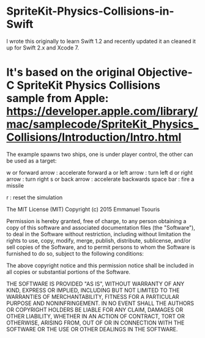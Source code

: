 # SpriteKit-Physics-Collisions-in-Swift

I wrote this originally to learn Swift 1.2 and recently updated it an cleaned it up for Swift 2.x and Xcode 7. 

It's based on the original Objective-C SpriteKit Physics Collisions sample from Apple:
https://developer.apple.com/library/mac/samplecode/SpriteKit_Physics_Collisions/Introduction/Intro.html
========================================================

The example spawns two ships, one is under player control, the other can be used as a target:

w or forward arrow :  accelerate forward
a or left arrow    :  turn left
d or right arrow   :  turn right
s or back arrow    :  accelerate backwards
space bar          :  fire a missile

r                  :  reset the simulation

The MIT License (MIT)
Copyright (c) 2015 Emmanuel Tsouris

Permission is hereby granted, free of charge, to any person obtaining a copy of this software and associated documentation files (the "Software"), to deal in the Software without restriction, including without limitation the rights to use, copy, modify, merge, publish, distribute, sublicense, and/or sell copies of the Software, and to permit persons to whom the Software is furnished to do so, subject to the following conditions:

The above copyright notice and this permission notice shall be included in all copies or substantial portions of the Software.

THE SOFTWARE IS PROVIDED "AS IS", WITHOUT WARRANTY OF ANY KIND, EXPRESS OR IMPLIED, INCLUDING BUT NOT LIMITED TO THE WARRANTIES OF MERCHANTABILITY, FITNESS FOR A PARTICULAR PURPOSE AND NONINFRINGEMENT. IN NO EVENT SHALL THE AUTHORS OR COPYRIGHT HOLDERS BE LIABLE FOR ANY CLAIM, DAMAGES OR OTHER LIABILITY, WHETHER IN AN ACTION OF CONTRACT, TORT OR OTHERWISE, ARISING FROM, OUT OF OR IN CONNECTION WITH THE SOFTWARE OR THE USE OR OTHER DEALINGS IN THE SOFTWARE.
